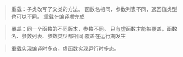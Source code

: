 >重载：子类改写了父类的方法。 
	 函数名相同，参数列表不同，返回值类型也可以不同。
	 重载在编译期完成

>覆盖：同一个函数的不同版本，参数不同。 
	 只有虚函数才能被覆盖，函数名、参数列表、参数类型都相同
	 覆盖在运行期发生

>重载实现编译时多态，虚函数实现运行时多态。